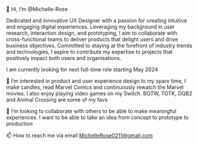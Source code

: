 👋 Hi, I’m @Michelle-Rose

Dedicated and innovative UX Designer with a passion for creating intuitive and engaging digital experiences. Leveraging my background in user research, interaction design, and prototyping, I aim to collaborate with cross-functional teams to deliver products that delight users and drive business objectives. Committed to staying at the forefront of industry trends and technologies, I aspire to contribute my expertise to projects that positively impact both users and organisations.

I am currently looking for next full-time role starting May 2024

👀 I’m interested in product and user experience design
In my spare time, I make candles, read Marvel Comics and continuously rewatch the Marvel movies.
I also enjoy playing video games on my Switch. BOTW, TOTK, DQB2 and Animal Crossing are some of my favs

💞️ I’m looking to collaborate with others to be able to make meaningful experiences. I want to be able to take an idea from concept to prototype to production

📫 How to reach me via email MichelleRose0211@gmail.com

<!---
Michelle-Rose/Michelle-Rose is a ✨ special ✨ repository because its `README.md` (this file) appears on your GitHub profile.
You can click the Preview link to take a look at your changes.
--->
